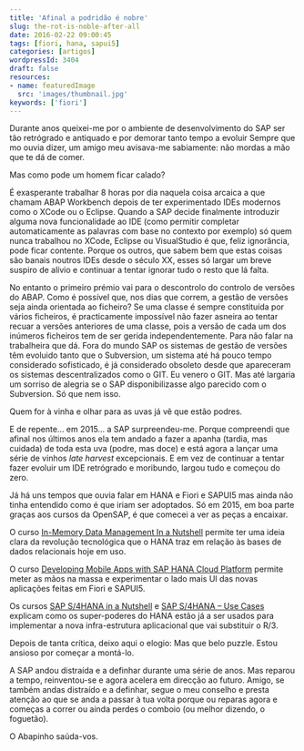 ```yaml
---
title: 'Afinal a podridão é nobre'
slug: the-rot-is-noble-after-all
date: 2016-02-22 09:00:45
tags: [fiori, hana, sapui5]
categories: [artigos]
wordpressId: 3404
draft: false
resources:
- name: featuredImage
  src: 'images/thumbnail.jpg'
keywords: ['fiori']
---
```

Durante anos queixei-me por o ambiente de desenvolvimento do SAP ser tão retrógrado e antiquado e por demorar tanto tempo a evoluir Sempre que mo ouvia dizer, um amigo meu avisava-me sabiamente: não mordas a mão que te dá de comer.

Mas como pode um homem ficar calado?

<!--more-->

É exasperante trabalhar 8 horas por dia naquela coisa arcaica a que chamam ABAP Workbench depois de ter experimentado IDEs modernos como o XCode ou o Eclipse. Quando a SAP decide finalmente introduzir alguma nova funcionalidade ao IDE (como permitir completar automaticamente as palavras com base no contexto por exemplo) só quem nunca trabalhou no XCode, Eclipse ou VisualStudio é que, feliz ignorância, pode ficar contente. Porque os outros, que sabem bem que estas coisas são banais noutros IDEs desde o século XX, esses só largar um breve suspiro de alívio e continuar a tentar ignorar tudo o resto que lá falta.

No entanto o primeiro prémio vai para o descontrolo do controlo de versões do ABAP. Como é possível que, nos dias que correm, a gestão de versões seja ainda orientada ao ficheiro? Se uma classe é sempre constituída por vários ficheiros, é practicamente impossível não fazer asneira ao tentar recuar a versões anteriores de uma classe, pois a versão de cada um dos inúmeros ficheiros tem de ser gerida independentemente. Para não falar na trabalheira que dá. Fora do mundo SAP os sistemas de gestão de versões têm evoluido tanto que o Subversion, um sistema até há pouco tempo considerado sofisticado, é já considerado obsoleto desde que apareceram os sistemas descentralizados como o GIT. Eu venero o GIT. Mas até largaria um sorriso de alegria se o SAP disponibilizasse algo parecido com o Subversion. Só que nem isso.

Quem for à vinha e olhar para as uvas já vê que estão podres.

E de repente... em 2015... a SAP surpreendeu-me. Porque compreendi que afinal nos últimos anos ela tem andado a fazer a apanha (tardia, mas cuidada) de toda esta uva (podre, mas doce) e está agora a lançar uma série de vinhos _late harvest_ excepcionais. E em vez de continuar a tentar fazer evoluir um IDE retrógrado e moribundo, largou tudo e começou do zero.

Já há uns tempos que ouvia falar em HANA e Fiori e SAPUI5 mas ainda não tinha entendido como é que iriam ser adoptados. Só em 2015, em boa parte graças aos cursos da OpenSAP, é que comecei a ver as peças a encaixar.

O curso [In-Memory Data Management In a Nutshell][1] permite ter uma ideia clara da revolução tecnológica que o HANA traz em relação às bases de dados relacionais hoje em uso.

O curso [Developing Mobile Apps with SAP HANA Cloud Platform][2] permite meter as mãos na massa e experimentar o lado mais UI das novas aplicações feitas em Fiori e SAPUI5.

Os cursos [SAP S/4HANA in a Nutshell][3] e [SAP S/4HANA – Use Cases][4] explicam como os super-poderes do HANA estão já a ser usados para implementar a nova infra-estrutura aplicacional que vai substituir o R/3.

Depois de tanta crítica, deixo aqui o elogio:
Mas que belo puzzle. Estou ansioso por começar a montá-lo.

A SAP andou distraída e a definhar durante uma série de anos. Mas reparou a tempo, reinventou-se e agora acelera em direcção ao futuro. Amigo, se também andas distraído e a definhar, segue o meu conselho e presta atenção ao que se anda a passar à tua volta porque ou reparas agora e começas a correr ou ainda perdes o comboio (ou melhor dizendo, o foguetão).

O Abapinho saúda-vos.

   [1]: https://open.sap.com/courses/hana-warmup
   [2]: https://open.sap.com/courses/mobile2/resume
   [3]: https://open.sap.com/courses/s4h1-1
   [4]: https://open.sap.com/courses/s4h3
